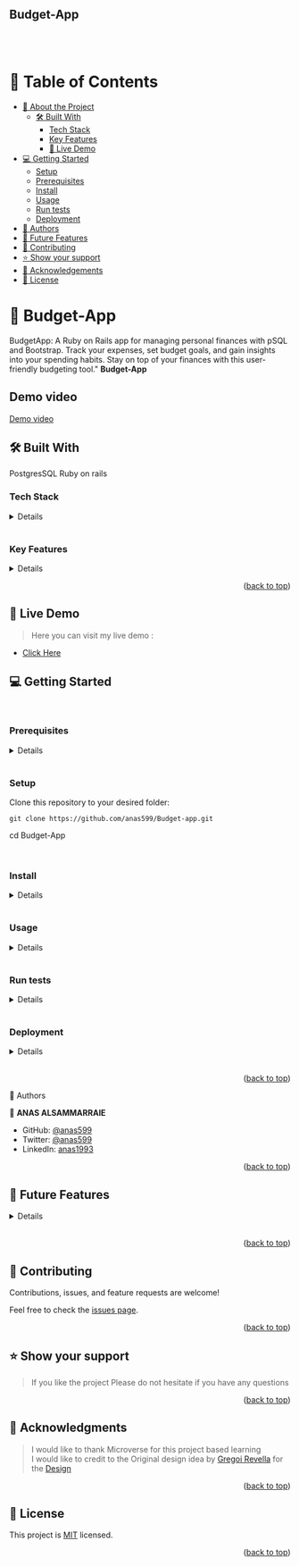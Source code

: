 <h2>Budget-App</h2>
<br>
<br>

# 📗 Table of Contents

- [📖 About the Project](#about-project)
  - [🛠 Built With](#built-with)
    - [Tech Stack](#tech-stack)
    - [Key Features](#key-features)
    - [🚀 Live Demo ](#-live-demo-)
- [💻 Getting Started](#getting-started)
  - [Setup](#setup)
  - [Prerequisites](#prerequisites)
  - [Install](#install)
  - [Usage](#usage)
  - [Run tests](#run-tests)
  - [Deployment](#triangular_flag_on_post-deployment)
- [👥 Authors](#authors)
- [🔭 Future Features](#future-features)
- [🤝 Contributing](#contributing)
- [⭐️ Show your support](#support)
- [🙏 Acknowledgements](#acknowledgements)
- [📝 License](#license)

# 📖 Budget-App <a name="about-project"></a>

BudgetApp: A Ruby on Rails app for managing personal finances with pSQL and Bootstrap. Track your expenses, set budget goals, and gain insights into your spending habits. Stay on top of your finances with this user-friendly budgeting tool."
**Budget-App**

## Demo video

[Demo video](https://www.loom.com/share/d783f39ecabf4fa2b74436cdf387b151)

## 🛠 Built With <a name="built-with"></a>

PostgresSQL
Ruby on rails

### Tech Stack <a name="tech-stack"></a>

<details>
  <ul>
    <li><a href="https://www.ruby-lang.org/en/">Ruby</a></li>
    <li><a href="https://rubyonrails.org/">Ruby on rails</a></li>
    <li><a href="https://www.postgresql.org/">PSQL</a></li>
  </ul>
</details>
<br>

### Key Features <a name="key-features"></a>

<details>
  <ul>
    <li>Add icon for each Category</li>
    <li>Get total transaction for each category </li>
    <li>Sign up using email and password</li>
  </ul>
</details>

<p align="right">(<a href="#readme-top">back to top</a>)</p>

## 🚀 Live Demo <a name="live-demo"></a>

> Here you can visit my live demo :

- [Click Here](https://mysite-7fzl.onrender.com/)

## 💻 Getting Started <a name="getting-started"></a>

<br>

### Prerequisites

<details>
<p>In order to run this project you need:</p>
  <ul>
    <li>Ruby installed</li>
    <li>rbenv installed</li>
  </ul>
</details>
<br>

### Setup

Clone this repository to your desired folder:

    git clone https://github.com/anas599/Budget-app.git

cd Budget-App

  <br>

### Install

<details>
<p>Install this project with:</p>
  <ul>
    <li>  cd Budget-App</li>
    <li>  run rails server</li>
  </ul>
</details>
<br>

### Usage

<details>
<p>To run the project, execute the following command:</p>
  <ul>
    <li>  cd Budget-App</li>
    <li>  run rails server</li>
  </ul>
</details>
<br>

### Run tests

<details>
<p>To run tests, run the following command:</p>
  <ul>
    <li>rspec</li>
  </ul>
</details>
<br>

### Deployment

<details>
<p>You can deploy this project using:</p>
  <ul>
    <li>Heroku</li>
    <li>Render</li>
  </ul>
</details>
<br>

<p align="right">(<a href="#readme-top">back to top</a>)</p>👥 Authors <a name="authors"></a>

👤 **ANAS ALSAMMARRAIE**

- GitHub: [@anas599](https://github.com/anas599)
- Twitter: [@anas599](https://twitter.com/anas599)
- LinkedIn: [anas1993](https://linkedin.com/in/anas1993)

<p align="right">(<a href="#readme-top">back to top</a>)</p>

## 🔭 Future Features <a name="future-features"></a>

<details>
  <ul>
    <li>Add videos for new data</li>
    <li>Add images of invoice</li>
    <li>Update  style</li>
  </ul>
</details>
<br>

<p align="right">(<a href="#readme-top">back to top</a>)</p>

## 🤝 Contributing <a name="contributing"></a>

Contributions, issues, and feature requests are welcome!

Feel free to check the [issues page](https://github.com/anas599/Budget-App.git/issues/).

<p align="right">(<a href="#readme-top">back to top</a>)</p>

## ⭐️ Show your support <a name="support"></a>

> If you like the project Please do not hesitate if you have any questions

<p align="right">(<a href="#readme-top">back to top</a>)</p>

## 🙏 Acknowledgments <a name="acknowledgements"></a>

> I would like to thank Microverse for this project based learning
> <br>
> I would like to credit to the Original design idea by [Gregoi Revella](https://www.behance.net/gregoirevella) for the [Design](https://www.behance.net/gallery/19759151/Snapscan-iOs-design-and-branding?tracking_source=)

<p align="right">(<a href="#readme-top">back to top</a>)</p>

## 📝 License <a name="license"></a>

This project is [MIT](https://github.com/anas599/Budget-App/blob/dev/LICENSE) licensed.

<p align="right">(<a href="#readme-top">back to top</a>)</p>
